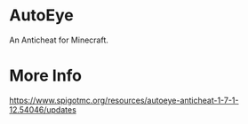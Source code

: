 # AutoEye
An Anticheat for Minecraft.

# More Info
https://www.spigotmc.org/resources/autoeye-anticheat-1-7-1-12.54046/updates

